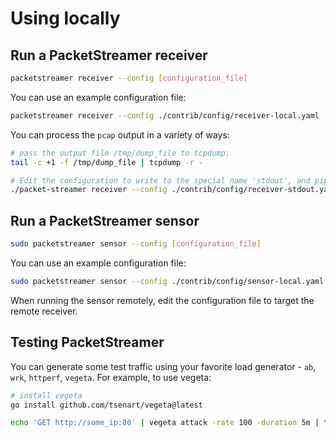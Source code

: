 # Using locally

## Run a PacketStreamer receiver

```bash
packetstreamer receiver --config [configuration_file]
```

You can use an example configuration file:

```bash
packetstreamer receiver --config ./contrib/config/receiver-local.yaml
```

You can process the `pcap` output in a variety of ways:

```bash
# pass the output file /tmp/dump_file to tcpdump:
tail -c +1 -f /tmp/dump_file | tcpdump -r -
```

```bash
# Edit the configuration to write to the special name 'stdout', and pipe output to tcpdump:
./packet-streamer receiver --config ./contrib/config/receiver-stdout.yaml | tcpdump -r -
```

## Run a PacketStreamer sensor

```bash
sudo packetstreamer sensor --config [configuration_file]
```

You can use an example configuration file:

```bash
sudo packetstreamer sensor --config ./contrib/config/sensor-local.yaml
```

When running the sensor remotely, edit the configuration file to target the remote receiver.

## Testing PacketStreamer

You can generate some test traffic using your favorite load generator - `ab`, `wrk`, `httperf`, `vegeta`.  For example, to use vegeta:

```bash
# install vegeta
go install github.com/tsenart/vegeta@latest

echo 'GET http://some_ip:80' | vegeta attack -rate 100 -duration 5m | tee results.bin | vegeta report
```
